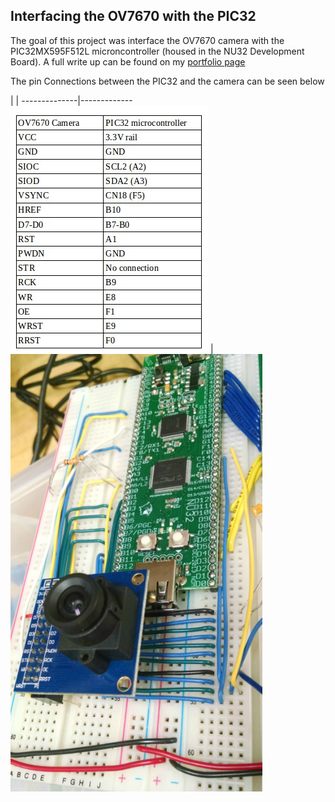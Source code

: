 ## Interfacing the OV7670 with the PIC32

The goal of this project was interface the OV7670 camera with the PIC32MX595F512L microncontroller (housed in the NU32 Development Board). A full write up can be found on my [portfolio page](http://athulyasimon.github.io/project_portfolio/projects/a_camera_pic/)

The pin Connections between the PIC32 and the camera can be seen below

 | | 
 --------------|-------------
![Pin connections](https://raw.githubusercontent.com/athulyasimon/project_portfolio/gh-pages/public/images/ov7670_project/pin%20connections.jpg) | ![Wiring image](https://raw.githubusercontent.com/athulyasimon/project_portfolio/gh-pages/public/images/ov7670_project/wiring_diagram_resized.png)

